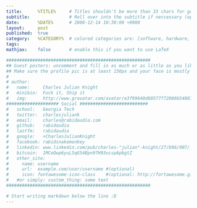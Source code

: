 ```yaml
---
title:      %TITLE%     # Titles shouldn't be more than 33 chars for good formatting.
subtitle:               # Roll over into the subtitle if neccessary (optional)
date:       %DATE%      # 2008-12-14 10:30:00 +0900
layout:     post
published:  true
category:   %CATEGORY%  # colored categories are: [software, hardware, music, policy]
tags:
mathjax:    false       # enable this if you want to use LaTeX

#######################################################
## Guest posters: uncomment and fill in as much or as little as you like, in the order you want them to appear.
## Make sure the profile pic is at least 150px and your face is mostly centered. Will be greyscaled.
#
# author:
#   name:     Charles Julian Knight
#   minibio:  Fuck it, Ship it
#   img:      http://www.gravatar.com/avatar/e3f99640d60577f72086b54087423593.png?s=200
#################### Social ##########################
#   school:   Georgia Tech
#   twitter:  charlesjuliank
#   email:    charles@rabidaudio.com
#   github:   rabidaudio
#   lastfm:   rabidaudio
#   google:   +CharlesJulianKnight
#   facebook: rabidsnakemonkey
#   linkedin: www.linkedin.com/pub/charles-"julian"-knight/27/b96/907/
#   bitcoin:  1MCeQwp6yuL5qG54Bpn97H93ucspApbgtZ
#   other_site:
#     name: username
#     url:  example.com/user/username #(optional)
#     icon: fontawesome-icon-class    #(optional: http://fortawesome.github.io/Font-Awesome/cheatsheet/)
#   #or simply: custom_thing: some text
#######################################################

# Start writing markdown below the line :D
---
```


